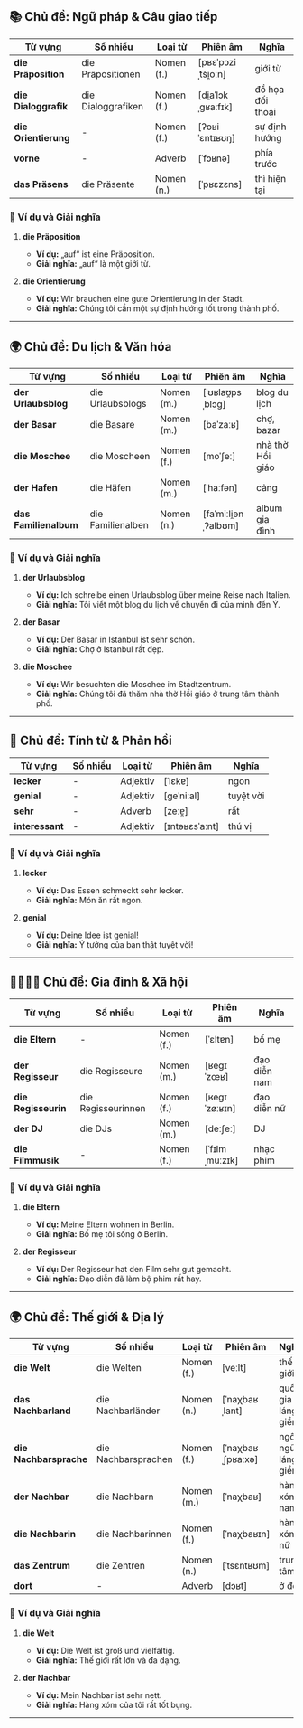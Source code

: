 ## **📚 Chủ đề: Ngữ pháp & Câu giao tiếp**

| **Từ vựng**      | **Số nhiều**       | **Loại từ** | **Phiên âm**        | **Nghĩa**        |
| ---------------- | ------------------ | ----------- | ------------------- | ---------------- |
| **die Präposition**  | die Präpositionen  | Nomen (f.)  | [pʁɛˈpɔziˌt͡si̯oːn] | giới từ          |
| **die Dialoggrafik** | die Dialoggrafiken | Nomen (f.)  | [di̯aˈlɔkˌɡʁaːfɪk]  | đồ họa đối thoại |
| **die Orientierung** | -                  | Nomen (f.)  | [ʔoʁiˈɛntɪʁʊŋ]      | sự định hướng    |
| **vorne**            | -                  | Adverb      | [ˈfɔʁnə]            | phía trước       |
| **das Präsens**      | die Präsente       | Nomen (n.)  | [ˈpʁɛzɛns]          | thì hiện tại     |

### **📌 Ví dụ và Giải nghĩa**

1. **die Präposition**
    
    - **Ví dụ:** „auf“ ist eine Präposition.
    - **Giải nghĩa:** „auf“ là một giới từ.
2. **die Orientierung**
    
    - **Ví dụ:** Wir brauchen eine gute Orientierung in der Stadt.
    - **Giải nghĩa:** Chúng tôi cần một sự định hướng tốt trong thành phố.

---

## **🌍 Chủ đề: Du lịch & Văn hóa**

| **Từ vựng**       | **Số nhiều**      | **Loại từ** | **Phiên âm**         | **Nghĩa**        |
| ----------------- | ----------------- | ----------- | -------------------- | ---------------- |
| **der Urlaubsblog**   | die Urlaubsblogs  | Nomen (m.)  | [ˈʊʁlaʊ̯psˌblɔɡ]     | blog du lịch     |
| **der Basar**         | die Basare        | Nomen (m.)  | [baˈzaːʁ]            | chợ, bazar       |
| **die Moschee**       | die Moscheen      | Nomen (f.)  | [moˈʃeː]             | nhà thờ Hồi giáo |
| **der Hafen**         | die Häfen         | Nomen (m.)  | [ˈhaːfən]            | cảng             |
| **das Familienalbum** | die Familienalben | Nomen (n.)  | [faˈmiːli̯ənˌʔalbʊm] | album gia đình   |

### **📌 Ví dụ và Giải nghĩa**

1. **der Urlaubsblog**
    
    - **Ví dụ:** Ich schreibe einen Urlaubsblog über meine Reise nach Italien.
    - **Giải nghĩa:** Tôi viết một blog du lịch về chuyến đi của mình đến Ý.
2. **der Basar**
    
    - **Ví dụ:** Der Basar in Istanbul ist sehr schön.
    - **Giải nghĩa:** Chợ ở Istanbul rất đẹp.
3. **die Moschee**
    
    - **Ví dụ:** Wir besuchten die Moschee im Stadtzentrum.
    - **Giải nghĩa:** Chúng tôi đã thăm nhà thờ Hồi giáo ở trung tâm thành phố.

---

## **🍴 Chủ đề: Tính từ & Phản hồi**

| **Từ vựng** | **Số nhiều** | **Loại từ** | **Phiên âm**   | **Nghĩa** |
| ----------- | ------------ | ----------- | -------------- | --------- |
| **lecker**      | -            | Adjektiv    | [ˈlɛkɐ]        | ngon      |
| **genial**      | -            | Adjektiv    | [ɡeˈniːal]     | tuyệt vời |
| **sehr**        | -            | Adverb      | [zeːɐ̯]        | rất       |
| **interessant** | -            | Adjektiv    | [ɪntəʁɛsˈaːnt] | thú vị    |

### **📌 Ví dụ và Giải nghĩa**

1. **lecker**
    
    - **Ví dụ:** Das Essen schmeckt sehr lecker.
    - **Giải nghĩa:** Món ăn rất ngon.
2. **genial**
    
    - **Ví dụ:** Deine Idee ist genial!
    - **Giải nghĩa:** Ý tưởng của bạn thật tuyệt vời!

---

## **👨‍👩‍👧‍👦 Chủ đề: Gia đình & Xã hội**

| **Từ vựng**     | **Số nhiều**       | **Loại từ** | **Phiên âm**   | **Nghĩa**    |
| --------------- | ------------------ | ----------- | -------------- | ------------ |
| **die Eltern**      | -                  | Nomen (f.)  | [ˈɛltɐn]       | bố mẹ        |
| **der Regisseur**   | die Regisseure     | Nomen (m.)  | [ʁeɡɪˈzœʁ]     | đạo diễn nam |
| **die Regisseurin** | die Regisseurinnen | Nomen (f.)  | [ʁeɡɪˈzøːʁɪn]  | đạo diễn nữ  |
| **der DJ**          | die DJs            | Nomen (m.)  | [deːʃeː]       | DJ           |
| **die Filmmusik**   | -                  | Nomen (f.)  | [ˈfɪlmˌmuːzɪk] | nhạc phim    |

### **📌 Ví dụ và Giải nghĩa**

1. **die Eltern**
    
    - **Ví dụ:** Meine Eltern wohnen in Berlin.
    - **Giải nghĩa:** Bố mẹ tôi sống ở Berlin.
2. **der Regisseur**
    
    - **Ví dụ:** Der Regisseur hat den Film sehr gut gemacht.
    - **Giải nghĩa:** Đạo diễn đã làm bộ phim rất hay.

---

## **🌍 Chủ đề: Thế giới & Địa lý**

| **Từ vựng**        | **Số nhiều**        | **Loại từ** | **Phiên âm**      | **Nghĩa**           |
| ------------------ | ------------------- | ----------- | ----------------- | ------------------- |
| **die Welt**           | die Welten          | Nomen (f.)  | [veːlt]           | thế giới            |
| **das Nachbarland**    | die Nachbarländer   | Nomen (n.)  | [ˈnaχbaʁˌlant]    | quốc gia láng giềng |
| **die Nachbarsprache** | die Nachbarsprachen | Nomen (f.)  | [ˈnaχbaʁˌʃpʁaːxə] | ngôn ngữ láng giềng |
| **der Nachbar**        | die Nachbarn        | Nomen (m.)  | [ˈnaχbaʁ]         | hàng xóm nam        |
| **die Nachbarin**      | die Nachbarinnen    | Nomen (f.)  | [ˈnaχbaʁɪn]       | hàng xóm nữ         |
| **das Zentrum**        | die Zentren         | Nomen (n.)  | [ˈtsɛntʁʊm]       | trung tâm           |
| **dort**               | -                   | Adverb      | [dɔʁt]            | ở đó                |

### **📌 Ví dụ và Giải nghĩa**

1. **die Welt**
    
    - **Ví dụ:** Die Welt ist groß und vielfältig.
    - **Giải nghĩa:** Thế giới rất lớn và đa dạng.
2. **der Nachbar**
    
    - **Ví dụ:** Mein Nachbar ist sehr nett.
    - **Giải nghĩa:** Hàng xóm của tôi rất tốt bụng.

---